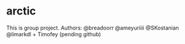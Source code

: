 # arctic
This is group project. Authors: @breadoorr @ameyuriiii @SKostanian @limarkdl + Timofey (pending github)
